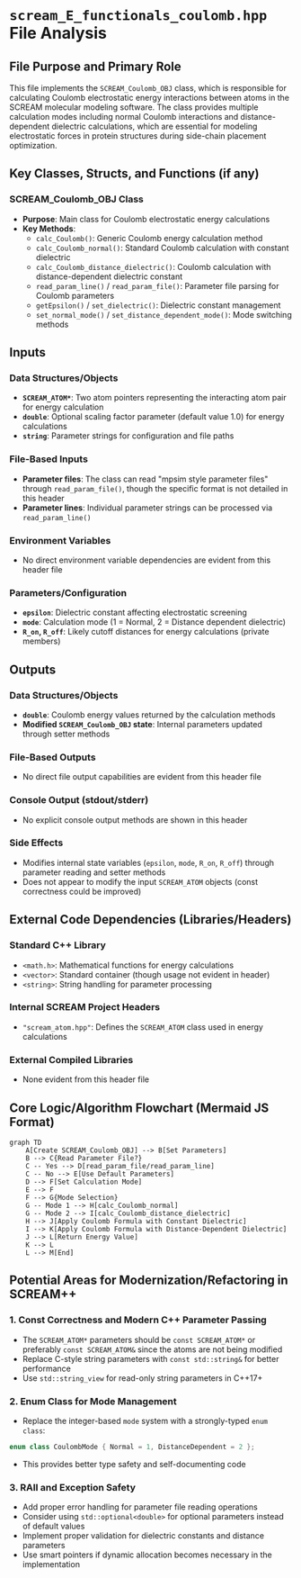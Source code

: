 # `scream_E_functionals_coulomb.hpp` File Analysis

## File Purpose and Primary Role

This file implements the `SCREAM_Coulomb_OBJ` class, which is responsible for calculating Coulomb electrostatic energy interactions between atoms in the SCREAM molecular modeling software. The class provides multiple calculation modes including normal Coulomb interactions and distance-dependent dielectric calculations, which are essential for modeling electrostatic forces in protein structures during side-chain placement optimization.

## Key Classes, Structs, and Functions (if any)

### SCREAM_Coulomb_OBJ Class

- **Purpose**: Main class for Coulomb electrostatic energy calculations
- **Key Methods**:
  - `calc_Coulomb()`: Generic Coulomb energy calculation method
  - `calc_Coulomb_normal()`: Standard Coulomb calculation with constant dielectric
  - `calc_Coulomb_distance_dielectric()`: Coulomb calculation with distance-dependent dielectric constant
  - `read_param_line()` / `read_param_file()`: Parameter file parsing for Coulomb parameters
  - `getEpsilon()` / `set_dielectric()`: Dielectric constant management
  - `set_normal_mode()` / `set_distance_dependent_mode()`: Mode switching methods

## Inputs

### Data Structures/Objects

- **`SCREAM_ATOM*`**: Two atom pointers representing the interacting atom pair for energy calculation
- **`double`**: Optional scaling factor parameter (default value 1.0) for energy calculations
- **`string`**: Parameter strings for configuration and file paths

### File-Based Inputs

- **Parameter files**: The class can read "mpsim style parameter files" through `read_param_file()`, though the specific format is not detailed in this header
- **Parameter lines**: Individual parameter strings can be processed via `read_param_line()`

### Environment Variables

- No direct environment variable dependencies are evident from this header file

### Parameters/Configuration

- **`epsilon`**: Dielectric constant affecting electrostatic screening
- **`mode`**: Calculation mode (1 = Normal, 2 = Distance dependent dielectric)
- **`R_on`, `R_off`**: Likely cutoff distances for energy calculations (private members)

## Outputs

### Data Structures/Objects

- **`double`**: Coulomb energy values returned by the calculation methods
- **Modified `SCREAM_Coulomb_OBJ` state**: Internal parameters updated through setter methods

### File-Based Outputs

- No direct file output capabilities are evident from this header file

### Console Output (stdout/stderr)

- No explicit console output methods are shown in this header

### Side Effects

- Modifies internal state variables (`epsilon`, `mode`, `R_on`, `R_off`) through parameter reading and setter methods
- Does not appear to modify the input `SCREAM_ATOM` objects (const correctness could be improved)

## External Code Dependencies (Libraries/Headers)

### Standard C++ Library

- `<math.h>`: Mathematical functions for energy calculations
- `<vector>`: Standard container (though usage not evident in header)
- `<string>`: String handling for parameter processing

### Internal SCREAM Project Headers

- `"scream_atom.hpp"`: Defines the `SCREAM_ATOM` class used in energy calculations

### External Compiled Libraries

- None evident from this header file

## Core Logic/Algorithm Flowchart (Mermaid JS Format)

```mermaid
graph TD
    A[Create SCREAM_Coulomb_OBJ] --> B[Set Parameters]
    B --> C{Read Parameter File?}
    C -- Yes --> D[read_param_file/read_param_line]
    C -- No --> E[Use Default Parameters]
    D --> F[Set Calculation Mode]
    E --> F
    F --> G{Mode Selection}
    G -- Mode 1 --> H[calc_Coulomb_normal]
    G -- Mode 2 --> I[calc_Coulomb_distance_dielectric]
    H --> J[Apply Coulomb Formula with Constant Dielectric]
    I --> K[Apply Coulomb Formula with Distance-Dependent Dielectric]
    J --> L[Return Energy Value]
    K --> L
    L --> M[End]
```

## Potential Areas for Modernization/Refactoring in SCREAM++

### 1. **Const Correctness and Modern C++ Parameter Passing**

- The `SCREAM_ATOM*` parameters should be `const SCREAM_ATOM*` or preferably `const SCREAM_ATOM&` since the atoms are not being modified
- Replace C-style string parameters with `const std::string&` for better performance
- Use `std::string_view` for read-only string parameters in C++17+

### 2. **Enum Class for Mode Management**

- Replace the integer-based `mode` system with a strongly-typed `enum class`:

```cpp
enum class CoulombMode { Normal = 1, DistanceDependent = 2 };
```

- This provides better type safety and self-documenting code

### 3. **RAII and Exception Safety**

- Add proper error handling for parameter file reading operations
- Consider using `std::optional<double>` for optional parameters instead of default values
- Implement proper validation for dielectric constants and distance parameters
- Use smart pointers if dynamic allocation becomes necessary in the implementation
